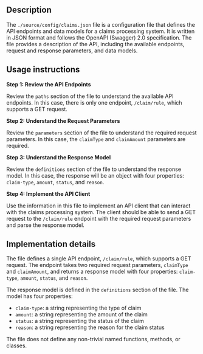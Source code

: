 ## Description

The `./source/config/claims.json` file is a configuration file that defines the API endpoints and data models for a claims processing system. It is written in JSON format and follows the OpenAPI (Swagger) 2.0 specification. The file provides a description of the API, including the available endpoints, request and response parameters, and data models.


## Usage instructions


**Step 1: Review the API Endpoints**

Review the `paths` section of the file to understand the available API endpoints. In this case, there is only one endpoint, `/claim/rule`, which supports a GET request.

**Step 2: Understand the Request Parameters**

Review the `parameters` section of the file to understand the required request parameters. In this case, the `claimType` and `claimAmount` parameters are required.

**Step 3: Understand the Response Model**

Review the `definitions` section of the file to understand the response model. In this case, the response will be an object with four properties: `claim-type`, `amount`, `status`, and `reason`.

**Step 4: Implement the API Client**

Use the information in this file to implement an API client that can interact with the claims processing system. The client should be able to send a GET request to the `/claim/rule` endpoint with the required request parameters and parse the response model.


## Implementation details


The file defines a single API endpoint, `/claim/rule`, which supports a GET request. The endpoint takes two required request parameters, `claimType` and `claimAmount`, and returns a response model with four properties: `claim-type`, `amount`, `status`, and `reason`.

The response model is defined in the `definitions` section of the file. The model has four properties:

* `claim-type`: a string representing the type of claim
* `amount`: a string representing the amount of the claim
* `status`: a string representing the status of the claim
* `reason`: a string representing the reason for the claim status

The file does not define any non-trivial named functions, methods, or classes.




